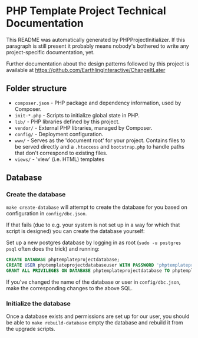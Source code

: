# PHP Template Project Technical Documentation

This README was automatically generated by PHPProjectInitializer.
If this paragraph is still present it probably means nobody's
bothered to write any project-specific documentation, yet.

Further documentation about the design patterns followed by
this project is available at https://github.com/EarthlingInteractive/ChangeItLater

## Folder structure

- ```composer.json``` - PHP package and dependency information, used by Composer.
- ```init-*.php``` - Scripts to initialize global state in PHP.
- ```lib/``` - PHP libraries defined by this project.
- ```vendor/``` - External PHP libraries, managed by Composer.
- ```config/``` - Deployment configuration.
- ```www/``` - Serves as the 'document root' for your project.
  Contains files to be served directly and a ```.htaccess``` and ```bootstrap.php```
  to handle paths that don't correspond to existing files.
- ```views/``` - 'view' (i.e. HTML) templates

## Database
### Create the database

```make create-database``` will attempt to create the database for you
based on configuration in ```config/dbc.json```.

If that fails (due to e.g. your system is not set up in a way for
which that script is designed) you can create the database yourself:

Set up a new postgres database by logging in as root
(```sudo -u postgres psql``` often does the trick)
and running:

```sql
CREATE DATABASE phptemplateprojectdatabase;
CREATE USER phptemplateprojectdatabaseuser WITH PASSWORD 'phptemplateprojectdatabasepassword';
GRANT ALL PRIVILEGES ON DATABASE phptemplateprojectdatabase TO phptemplateprojectdatabaseuser;
```

If you've changed the name of the database or user in
```config/dbc.json```, make the corresponding changes to the above
SQL.

### Initialize the database

Once a database exists and permissions are set up for our user, you
should be able to ```make rebuild-database``` empty the database and
rebuild it from the upgrade scripts.
